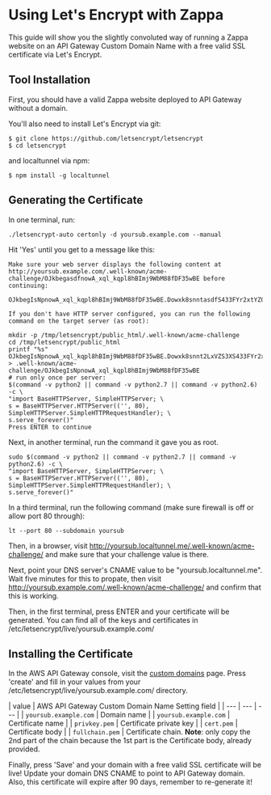 # Using Let's Encrypt with Zappa

This guide will show you the slightly convoluted way of running a Zappa website on an API Gateway Custom Domain Name with a free valid SSL certificate via Let's Encrypt.

## Tool Installation

First, you should have a valid Zappa website deployed to API Gateway without a domain.

You'll also need to install Let's Encrypt via git:

```
$ git clone https://github.com/letsencrypt/letsencrypt
$ cd letsencrypt
```

and localtunnel via npm:

```
$ npm install -g localtunnel
```

## Generating the Certificate

In one terminal, run:

```
./letsencrypt-auto certonly -d yoursub.example.com --manual
```

Hit 'Yes' until you get to a message like this:

```
Make sure your web server displays the following content at
http://yoursub.example.com/.well-known/acme-challenge/OJkbegasdfnowA_xql_kqpl8hBImj9WbM88fDF35wBE before continuing:

OJkbegIsNpnowA_xql_kqpl8hBImj9WbM88fDF35wBE.Dowxk8snntasdfS433FYr2xtYZ0RaBcpaEXqmdc

If you don't have HTTP server configured, you can run the following
command on the target server (as root):

mkdir -p /tmp/letsencrypt/public_html/.well-known/acme-challenge
cd /tmp/letsencrypt/public_html
printf "%s" OJkbegIsNpnowA_xql_kqpl8hBImj9WbM88fDF35wBE.Dowxk8snnt2LxVZS3XS433FYr2xtYZ0RaBcpaEXqmdc > .well-known/acme-challenge/OJkbegIsNpnowA_xql_kqpl8hBImj9WbM88fDF35wBE
# run only once per server:
$(command -v python2 || command -v python2.7 || command -v python2.6) -c \
"import BaseHTTPServer, SimpleHTTPServer; \
s = BaseHTTPServer.HTTPServer(('', 80), SimpleHTTPServer.SimpleHTTPRequestHandler); \
s.serve_forever()"
Press ENTER to continue
```

Next, in another terminal, run the command it gave you as root.
```
sudo $(command -v python2 || command -v python2.7 || command -v python2.6) -c \
"import BaseHTTPServer, SimpleHTTPServer; \
s = BaseHTTPServer.HTTPServer(('', 80), SimpleHTTPServer.SimpleHTTPRequestHandler); \
s.serve_forever()"
```

In a third terminal, run the following command (make sure firewall is off or allow port 80 through):

```
lt --port 80 --subdomain yoursub
```

Then, in a browser, visit http://yoursub.localtunnel.me/.well-known/acme-challenge/ and make sure that your challenge value is there.

Next, point your DNS server's CNAME value to be "yoursub.localtunnel.me". Wait five minutes for this to propate, then visit http://yoursub.example.com/.well-known/acme-challenge/ and confirm that this is working.

Then, in the first terminal, press ENTER and your certificate will be generated. You can find all of the keys and certificates in /etc/letsencrypt/live/yoursub.example.com/

## Installing the Certificate

In the AWS API Gateway console, visit the [custom domains](https://console.aws.amazon.com/apigateway/home?region=us-east-1#/custom-domain-names) page. Press 'create' and fill in your values from your /etc/letsencrypt/live/yoursub.example.com/ directory.


| value | AWS API Gateway Custom Domain Name Setting field |
| --- | --- | --- |
| `yoursub.example.com` | Domain name |
| `yoursub.example.com` | Certificate name |
| `privkey.pem` | Certificate private key |
| `cert.pem` | Certificate body |
| `fullchain.pem` | Certificate chain. **Note**: only copy the 2nd part of the chain because the 1st part is the Certificate body, already provided.

Finally, press 'Save' and your domain with a free valid SSL certificate will be live! Update your domain DNS CNAME to point to API Gateway domain. Also, this certificate will expire after 90 days, remember to re-generate it!
